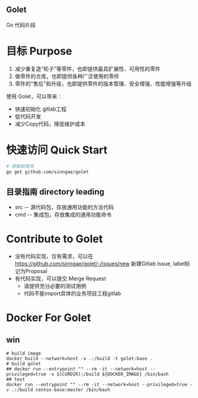 Golet
----
Go 代码片段
# 目标 Purpose
1. 减少重复造"轮子"等零件，也即提供最具扩展性、可用性的零件
2. 做零件的仓库，也即提供各种广泛使用的零件
3. 零件的"售后"和升级，也即提供零件的版本管理、安全增强、性能增强等升级

使用 Golet，可以带来：
+ 快速初始化 gitlab工程
+ 低代码开发
+ 减少Copy代码，降低维护成本

# 快速访问 Quick Start
```sh
# 获取和使用
go get github.com/sinngae/golet
```

## 目录指南 directory leading
+ src -- 源代码包，存放通用功能的方法代码
+ cmd -- 集成包，存放集成的通用功能命令

# Contribute to Golet
+ 没有代码实现，仅有需求，可以在 https://github.com/sinngae/golet/-/issues/new 新建Gitlab Issue, label标记为Proposal
+ 有代码实现，可以提交 Merge Request
    + 请提供充分必要的测试用例
    + 代码不能import具体的业务项目工程gitlab

# Docker For Golet
## win
```shell
# build image
docker build --network=host -v .:/build -t golet:base .
# build golet
## docker run --entrypoint "" --rm -it --network=host --privileged=true -v $(CURDIR):/build ${DOCKER_IMAGE} /bin/bash
## test
docker run --entrypoint "" --rm -it --network=host --privileged=true -v .:/build centos-base:master /bin/bash
```